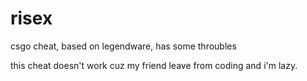 # risex
 csgo cheat, based on legendware, has some throubles

this cheat doesn't work cuz my friend leave from coding and i'm lazy.
